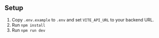 ## Setup

1. Copy `.env.example` to `.env` and set `VITE_API_URL` to your backend URL.
2. Run `npm install`
3. Run `npm run dev`